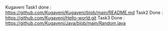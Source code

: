 Kugaveni
Task1 done : https://github.com/Kugaveni/Kugaveni/blob/main/README.md
Task2 Done : https://github.com/Kugaveni/Hello-world.git
Task3 Done : https://github.com/Kugaveni/Java/blob/main/Random.java
